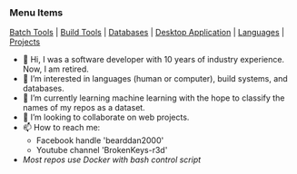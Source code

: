 
### Menu Items
[Batch Tools](TOOLS.md) | [Build Tools](BUILD.md) | [Databases](DATABASE.md) | [Desktop Application](DESKTOP.md) | [Languages](LANGUAGE.md) | [Projects](PROJECT.md)

- 👋 Hi, I was a software developer with 10 years of industry experience. Now, I am retired.
- 👀 I’m interested in languages (human or computer), build systems, and databases.
- 🌱 I’m currently learning machine learning with the hope to classify the names of my repos as a dataset.
- 💞️ I’m looking to collaborate on web projects.
- 📫 How to reach me:
    - Facebook handle 'bearddan2000'
    - Youtube channel 'BrokenKeys-r3d' 
- *Most repos use Docker with bash control script*

